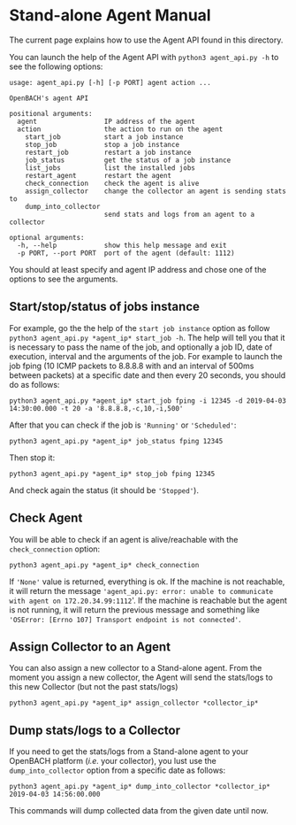 # Stand-alone Agent Manual

The current page explains how to use the Agent API found in this directory.

You can launch the help of the Agent API with `python3 agent_api.py -h` to see the following options:

```
usage: agent_api.py [-h] [-p PORT] agent action ...

OpenBACH's agent API

positional arguments:
  agent                 IP address of the agent
  action                the action to run on the agent
    start_job           start a job instance
    stop_job            stop a job instance
    restart_job         restart a job instance
    job_status          get the status of a job instance
    list_jobs           list the installed jobs
    restart_agent       restart the agent
    check_connection    check the agent is alive
    assign_collector    change the collector an agent is sending stats to
    dump_into_collector
                        send stats and logs from an agent to a collector

optional arguments:
  -h, --help            show this help message and exit
  -p PORT, --port PORT  port of the agent (default: 1112)
```

You should at least specify and agent IP address and chose one of the options to see the arguments.

## Start/stop/status of jobs instance

For example, go the the help of the `start job instance` option as follow
`python3 agent_api.py *agent_ip* start_job -h`. The help will tell you that
it is necessary to pass the name of the job, and optionally a job ID, date
of execution, interval and the arguments of the job. For example to launch
the job fping (10 ICMP packets to 8.8.8.8 with and an interval of 500ms
between packets) at a specific date and then every 20 seconds, you should do
as follows:

```
python3 agent_api.py *agent_ip* start_job fping -i 12345 -d 2019-04-03 14:30:00.000 -t 20 -a '8.8.8.8,-c,10,-i,500'
```

After that you can check if the job is `'Running'` or `'Scheduled'`:

```
python3 agent_api.py *agent_ip* job_status fping 12345
```

Then stop it:

```
python3 agent_api.py *agent_ip* stop_job fping 12345
```

And check again the status (it should be `'Stopped'`).

## Check Agent

You will be able to check if an agent is alive/reachable with the `check_connection` option:

```
python3 agent_api.py *agent_ip* check_connection
```

If `'None'` value is returned, everything is ok. If the machine is not reachable, it
will return the message `'agent_api.py: error: unable to communicate with agent on 172.20.34.99:1112`'.
If the machine is reachable but the agent is not running, it will return the previous
message and something like `'OSError: [Errno 107] Transport endpoint is not connected'`. 

## Assign Collector to an Agent

You can also assign a new collector to a Stand-alone agent. From the moment you assign a new
collector, the Agent will send the stats/logs to this new Collector (but not the past stats/logs)

```
python3 agent_api.py *agent_ip* assign_collector *collector_ip*
```

## Dump stats/logs to a Collector

If you need to get the stats/logs from a Stand-alone agent to your OpenBACH platform
(_i.e._ your collector), you lust use the `dump_into_collector` option from a specific date as follows:

```
python3 agent_api.py *agent_ip* dump_into_collector *collector_ip* 2019-04-03 14:56:00.000
```

This commands will dump collected data from the given date until now.
